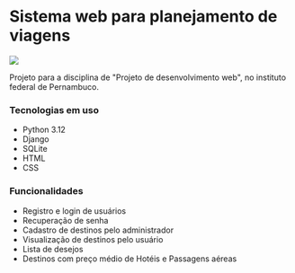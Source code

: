 <h1>Sistema web para planejamento de viagens</h1>
<img src="http://img.shields.io/static/v1?label=STATUS&message=%20EM_DESENVOLVIMENTO&color=yellow&style=for-the-badge"/>
<p>Projeto para a disciplina de "Projeto de desenvolvimento web", no instituto federal de Pernambuco.  </p>

<h3>Tecnologias em uso</h3>
<ul>
  <li>
    Python 3.12
  </li>
  <li>
    Django
  </li>
  <li>
    SQLite
  </li>
  <li>
    HTML
  </li>
  <li>
    CSS
  </li>
</ul>

<h3>Funcionalidades</h3>
<ul>
  <li>
    Registro e login de usuários
  </li>
  <li>
    Recuperação de senha
  </li>
  <li>
    Cadastro de destinos pelo administrador
  </li>
  <li>
    Visualização de destinos pelo usuário
  </li>
  <li>
    Lista de desejos
  </li>
  <li>
    Destinos com preço médio de Hotéis e Passagens aéreas
  </li>
</ul>
